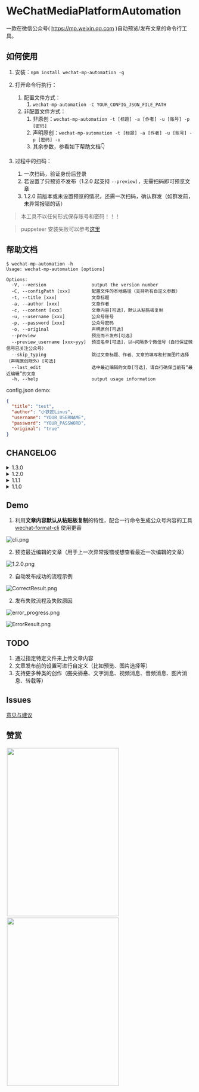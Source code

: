 # WeChatMediaPlatformAutomation

一款在微信公众号( https://mp.weixin.qq.com )自动预览/发布文章的命令行工具。

## 如何使用

1. 安装：`npm install wechat-mp-automation -g `

2. 打开命令行执行：
   1. 配置文件方式：
      1. `wechat-mp-automation -C YOUR_CONFIG_JSON_FILE_PATH`
   2. 非配置文件方式：
      1. 非原创：`wechat-mp-automation -t [标题] -a [作者] -u [账号] -p [密码]`
      2. 声明原创：`wechat-mp-automation -t [标题] -a [作者] -u [账号] -p [密码] -o`
      3. 其余参数，参看如下帮助文档👇
   
3. 过程中的扫码：

   1. 一次扫码，验证身份后登录
   2. 若设置了只预览不发布（1.2.0 起支持 `--preview`），无需扫码即可预览文章
   3. 1.2.0 前版本或未设置预览的情况，还需一次扫码，确认群发（如群发前，未异常报错的话）

> 本工具不以任何形式保存账号和密码！！！

> puppeteer 安装失败可以参考[这里](https://github.com/cnpm/cnpmjs.org/issues/1246#issuecomment-359148058)

## 帮助文档

```git
$ wechat-mp-automation -h
Usage: wechat-mp-automation [options]

Options:
  -V, --version                 output the version number
  -C, --configPath [xxx]        配置文件的本地路径（支持所有自定义参数）
  -t, --title [xxx]             文章标题
  -a, --author [xxx]            文章作者
  -c, --content [xxx]           文章内容[可选]，默认从粘贴板复制
  -u, --username [xxx]          公众号账号
  -p, --password [xxx]          公众号密码
  -o, --original                声明原创[可选]
  --preview                     预览而不发布[可选]
  --preview_username [xxx~yyy]  预览名单[可选]，以~间隔多个微信号（自行保证微信号已关注公众号）
  --skip_typing                 跳过文章标题、作者、文章的填写和封面图片选择（声明原创除外）[可选]
  --last_edit                   选中最近编辑的文章[可选]，请自行确保当前有“最近编辑”的文章
  -h, --help                    output usage information
```

config.json demo:
```json
{
  "title": "test",
  "author": "小铁匠Linus",
  "username": "YOUR_USERNAME",
  "password": "YOUR_PASSWORD",
  "original": "true"
}
```

## CHANGELOG

<details>
<summary>1.3.0</summary>
</br>
<p>1. 支持新版本的公众号后台</p>
</details>

<details>
<summary>1.2.0</summary>
</br>
<p>1. 支持预览文章，而不发布</p>
<p>2. 选择预览时，支持指定预览的微信号名单（自行保证微信号已关注公众号）</p>
<p>3. 支持跳过填写内容，建议用于二次预览或发布的情况</p>
<p>4. 支持选择最近编辑的文章功能，避免每次都新建群发</p>
<p>5. 未指定文章内容时，采用剪贴板粘贴的方式填入内容，替换原模拟键盘输入的方式</p>
</details>

<details>
<summary>1.1.1</summary>
</br>
<p>1. 登录默认选择账号密码登录</p>
<p>2. 官网页面元素的更正，恢复群发流程</p>
</details>

<details>
<summary>1.1.0</summary>
</br>
<p>1. 支持使用 JSON 格式的本地配置文件作为参数，避免命令行泄漏关键信息</p>
<p>2. 支持在发布过程中展示文章内容</p>
</details>

## Demo

1. 利用**文章内容默认从粘贴板复制**的特性，配合一行命令生成公众号内容的工具 [wechat-format-cli](https://github.com/LinusLing/wechat-format-cli) 使用更香

![cli.png](https://i.loli.net/2020/06/19/GDEwdxrHnTVRyZe.png)

2. 预览最近编辑的文章（用于上一次异常报错或想查看最近一次编辑的文章）

![1.2.0.png](https://i.loli.net/2020/06/19/FzryZdN5VsXoplw.png)

2. 自动发布成功的流程示例

![CorrectResult.png](https://i.loli.net/2019/07/23/5d371a7398b4141770.png)

2. 发布失败流程及失败原因

![error_progress.png](https://i.loli.net/2019/07/23/5d371a73c0f5f58172.png)

![ErrorResult.png](https://i.loli.net/2019/07/23/5d37086e81ff423521.png)

## TODO

1. 通过指定特定文件来上传文章内容
2. 文章发布前的设置可进行自定义（比如~~预览~~、图片选择等）
3. 支持更多种类的创作（~~图文消息~~、文字消息、视频消息、音频消息、图片消息、转载等）

## Issues

[意见与建议](https://github.com/LinusLing/WeChatMediaPlatformAutomation/issues/new)

## 赞赏

<div style="float:left;border:solid 1px 000;margin:2px;"><img src="https://i.loli.net/2019/07/23/5d370dca1cf1911283.jpg" width="300" height="450" ></div>
<div style="float:left;border:solid 1px 000;margin:2px;"><img src="https://i.loli.net/2019/07/23/5d370dcd23ed242202.jpg" width="300" height="450" ></div>
